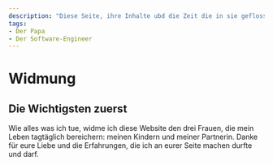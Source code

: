 ```yaml
---
description: "Diese Seite, ihre Inhalte ubd die Zeit die in sie geflossen ist, möchte ich ein paar besonderen Menschen widmen."
tags:
- Der Papa
- Der Software-Engineer
---
```


# Widmung

## Die Wichtigsten zuerst

Wie alles was ich tue, widme ich diese Website den drei Frauen, die mein Leben tagtäglich bereichern: meinen Kindern und meiner Partnerin. Danke für eure Liebe und die Erfahrungen, die ich an eurer Seite machen durfte und darf.

